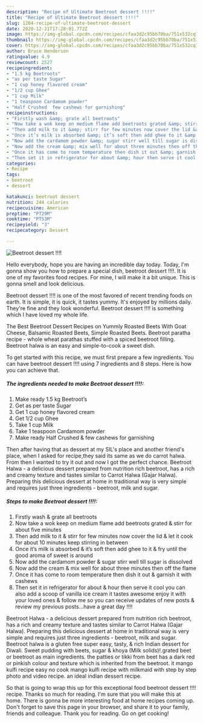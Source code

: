 ```yaml
---
description: "Recipe of Ultimate Beetroot dessert !!!!"
title: "Recipe of Ultimate Beetroot dessert !!!!"
slug: 1204-recipe-of-ultimate-beetroot-dessert
date: 2020-12-21T17:28:01.772Z
image: https://img-global.cpcdn.com/recipes/cfaa3d2c95bb70ba/751x532cq70/beetroot-dessert-recipe-main-photo.jpg
thumbnail: https://img-global.cpcdn.com/recipes/cfaa3d2c95bb70ba/751x532cq70/beetroot-dessert-recipe-main-photo.jpg
cover: https://img-global.cpcdn.com/recipes/cfaa3d2c95bb70ba/751x532cq70/beetroot-dessert-recipe-main-photo.jpg
author: Bruce Henderson
ratingvalue: 4.9
reviewcount: 2527
recipeingredient:
- "1.5 kg Beetroots"
- "as per taste Sugar"
- "1 cup honey flavored cream"
- "1/2 cup Ghee"
- "1 cup Milk"
- "1 teaspoon Cardamom powder"
- "Half Crushed  few cashews for garnishing"
recipeinstructions:
- "Firstly wash &amp; grate all beetroots"
- "Now take a wok keep on medium flame add beetroots grated &amp; stirr for about five minutes"
- "Then add milk to it &amp; stirr for few minutes now cover the lid &amp; let it cook for about 10 minutes keep stirring in between"
- "Once it’s milk is absorbed &amp; it’s soft then add ghee to it &amp; fry until the good aroma of sweet is around"
- "Now add the cardamom powder &amp; sugar stirr well till sugar is dissolved"
- "Now add the cream &amp; mix well for about three minutes then off the flame"
- "Once it has come to room temperature then dish it out &amp; garnish it with cashews"
- "Then set it in refrigerator for about &amp; hour then serve it cool you can also add a scoop of vanilla ice cream it tastes awesome enjoy it with your loved ones &amp; follow me so you can receive updates of new posts &amp; review my previous posts...have a great day !!!!"
categories:
- Recipe
tags:
- beetroot
- dessert

katakunci: beetroot dessert 
nutrition: 244 calories
recipecuisine: American
preptime: "PT29M"
cooktime: "PT53M"
recipeyield: "3"
recipecategory: Dessert

---
```



![Beetroot dessert !!!!](https://img-global.cpcdn.com/recipes/cfaa3d2c95bb70ba/751x532cq70/beetroot-dessert-recipe-main-photo.jpg)

Hello everybody, hope you are having an incredible day today. Today, I'm gonna show you how to prepare a special dish, beetroot dessert !!!!. It is one of my favorites food recipes. For mine, I will make it a bit unique. This is gonna smell and look delicious.

Beetroot dessert !!!! is one of the most favored of recent trending foods on earth. It is simple, it is quick, it tastes yummy. It's enjoyed by millions daily. They're fine and they look wonderful. Beetroot dessert !!!! is something which I have loved my whole life.

The Best Beetroot Dessert Recipes on Yummly Roasted Beets With Goat Cheese, Balsamic Roasted Beets, Simple Roasted Beets. Beetroot paratha recipe - whole wheat parathas stuffed with a spiced beetroot filling. Beetroot halwa is an easy and simple-to-cook a sweet dish.


To get started with this recipe, we must first prepare a few ingredients. You can have beetroot dessert !!!! using 7 ingredients and 8 steps. Here is how you can achieve that.

<!--inarticleads1-->

##### The ingredients needed to make Beetroot dessert !!!!:

1. Make ready 1.5 kg Beetroot’s
1. Get as per taste Sugar
1. Get 1 cup honey flavored cream
1. Get 1/2 cup Ghee
1. Take 1 cup Milk
1. Take 1 teaspoon Cardamom powder
1. Make ready Half Crushed &amp; few cashews for garnishing


Then after having that as dessert at my SIL&#39;s place and another friend&#39;s place, when I asked for recipe,they said its same as we do carrot halwa. From then I wanted to try it out and now I got the perfect chance. Beetroot Halwa - a delicious dessert prepared from nutrition rich beetroot, has a rich and creamy texture and tastes similar to Carrot Halwa (Gajar Halwa). Preparing this delicious dessert at home in traditional way is very simple and requires just three ingredients - beetroot, milk and sugar. 

<!--inarticleads2-->

##### Steps to make Beetroot dessert !!!!:

1. Firstly wash &amp; grate all beetroots
1. Now take a wok keep on medium flame add beetroots grated &amp; stirr for about five minutes
1. Then add milk to it &amp; stirr for few minutes now cover the lid &amp; let it cook for about 10 minutes keep stirring in between
1. Once it’s milk is absorbed &amp; it’s soft then add ghee to it &amp; fry until the good aroma of sweet is around
1. Now add the cardamom powder &amp; sugar stirr well till sugar is dissolved
1. Now add the cream &amp; mix well for about three minutes then off the flame
1. Once it has come to room temperature then dish it out &amp; garnish it with cashews
1. Then set it in refrigerator for about &amp; hour then serve it cool you can also add a scoop of vanilla ice cream it tastes awesome enjoy it with your loved ones &amp; follow me so you can receive updates of new posts &amp; review my previous posts...have a great day !!!!


Beetroot Halwa - a delicious dessert prepared from nutrition rich beetroot, has a rich and creamy texture and tastes similar to Carrot Halwa (Gajar Halwa). Preparing this delicious dessert at home in traditional way is very simple and requires just three ingredients - beetroot, milk and sugar. Beetroot halwa is a gluten free super easy, tasty, &amp; rich Indian dessert for Diwali. Sweet pudding with beets, sugar &amp; khoya (Milk solids)!.grated beet or beetroot as main ingredients. the patties or tikki from beet has a dark red or pinkish colour and texture which is inherited from the beetroot. it mango kulfi recipe easy no cook mango kulfi recipe with milkmaid with step by step photo and video recipe. an ideal indian dessert recipe. 

So that is going to wrap this up for this exceptional food beetroot dessert !!!! recipe. Thanks so much for reading. I'm sure that you will make this at home. There is gonna be more interesting food at home recipes coming up. Don't forget to save this page in your browser, and share it to your family, friends and colleague. Thank you for reading. Go on get cooking!

